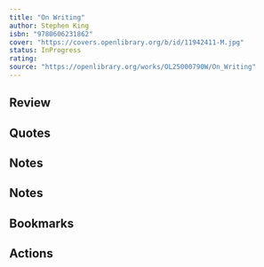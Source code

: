```yaml
---
title: "On Writing"
author: Stephen King
isbn: "9780606231862"
cover: "https://covers.openlibrary.org/b/id/11942411-M.jpg"
status: InProgress
rating: 
source: "https://openlibrary.org/works/OL25000790W/On_Writing"
---
```


## Review

## Quotes

## Notes

## Notes

## Bookmarks

## Actions
